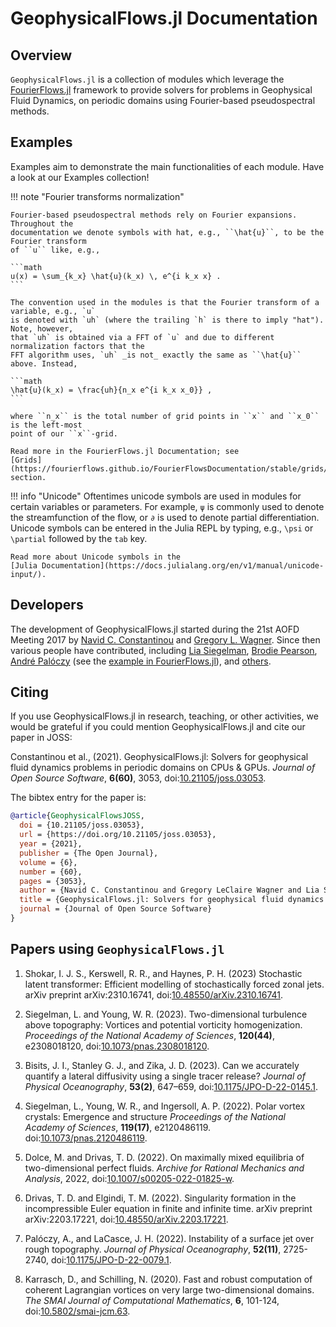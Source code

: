 # GeophysicalFlows.jl Documentation

## Overview

`GeophysicalFlows.jl` is a collection of modules which leverage the 
[FourierFlows.jl](https://github.com/FourierFlows/FourierFlows.jl) framework to provide
solvers for problems in Geophysical Fluid Dynamics, on periodic domains using Fourier-based pseudospectral methods.


## Examples

Examples aim to demonstrate the main functionalities of each module. Have a look at our Examples collection!


!!! note "Fourier transforms normalization"
    
    Fourier-based pseudospectral methods rely on Fourier expansions. Throughout the 
    documentation we denote symbols with hat, e.g., ``\hat{u}``, to be the Fourier transform 
    of ``u`` like, e.g.,
    
    ```math
    u(x) = \sum_{k_x} \hat{u}(k_x) \, e^{i k_x x} .
    ```
    
    The convention used in the modules is that the Fourier transform of a variable, e.g., `u` 
    is denoted with `uh` (where the trailing `h` is there to imply "hat"). Note, however, 
    that `uh` is obtained via a FFT of `u` and due to different normalization factors that the 
    FFT algorithm uses, `uh` _is not_ exactly the same as ``\hat{u}`` above. Instead,
    
    ```math
    \hat{u}(k_x) = \frac{𝚞𝚑}{n_x e^{i k_x x_0}} ,
    ```
    
    where ``n_x`` is the total number of grid points in ``x`` and ``x_0`` is the left-most 
    point of our ``x``-grid.
    
    Read more in the FourierFlows.jl Documentation; see 
    [Grids](https://fourierflows.github.io/FourierFlowsDocumentation/stable/grids/) section.


!!! info "Unicode"
    Oftentimes unicode symbols are used in modules for certain variables or parameters. For 
    example, `ψ` is commonly used to denote the  streamfunction of the flow, or `∂` is used 
    to denote partial differentiation. Unicode symbols can be entered in the Julia REPL by 
    typing, e.g., `\psi` or `\partial` followed by the `tab` key.
    
    Read more about Unicode symbols in the 
    [Julia Documentation](https://docs.julialang.org/en/v1/manual/unicode-input/).


## Developers

The development of GeophysicalFlows.jl started during the 21st AOFD Meeting 2017 by [Navid C. Constantinou](http://www.navidconstantinou.com)
and [Gregory L. Wagner](https://glwagner.github.io). Since then various people have contributed, including
[Lia Siegelman](https://scholar.google.com/citations?user=BQJtj6sAAAAJ), [Brodie Pearson](https://brodiepearson.github.io),
[André Palóczy](https://scholar.google.com/citations?user=o4tYEH8AAAAJ) (see the
[example in FourierFlows.jl](https://fourierflows.github.io/FourierFlowsDocumentation/stable/literated/OneDShallowWaterGeostrophicAdjustment/)),
and [others](https://github.com/FourierFlows/GeophysicalFlows.jl/graphs/contributors).


## Citing

If you use GeophysicalFlows.jl in research, teaching, or other activities, we would be grateful 
if you could mention GeophysicalFlows.jl and cite our paper in JOSS:

Constantinou et al., (2021). GeophysicalFlows.jl: Solvers for geophysical fluid dynamics problems in periodic domains on CPUs & GPUs. _Journal of Open Source Software_, **6(60)**, 3053, doi:[10.21105/joss.03053](https://doi.org/10.21105/joss.03053).

The bibtex entry for the paper is:

```bibtex
@article{GeophysicalFlowsJOSS,
  doi = {10.21105/joss.03053},
  url = {https://doi.org/10.21105/joss.03053},
  year = {2021},
  publisher = {The Open Journal},
  volume = {6},
  number = {60},
  pages = {3053},
  author = {Navid C. Constantinou and Gregory LeClaire Wagner and Lia Siegelman and Brodie C. Pearson and André Palóczy},
  title = {GeophysicalFlows.jl: Solvers for geophysical fluid dynamics problems in periodic domains on CPUs \& GPUs},
  journal = {Journal of Open Source Software}
}
```

## Papers using `GeophysicalFlows.jl`

1. Shokar, I. J. S., Kerswell, R. R., and Haynes, P. H. (2023) Stochastic latent transformer: Efficient modelling of stochastically forced zonal jets. arXiv preprint arXiv:2310.16741, doi:[10.48550/arXiv.2310.16741](https://doi.org/10.48550/arXiv.2310.16741).

1. Siegelman, L. and Young, W. R. (2023). Two-dimensional turbulence above topography: Vortices and potential vorticity homogenization. _Proceedings of the National Academy of Sciences_, **120(44)**, e2308018120, doi:[10.1073/pnas.2308018120](https://doi.org/10.1073/pnas.2308018120).

1. Bisits, J. I., Stanley G. J., and Zika, J. D. (2023). Can we accurately quantify a lateral diffusivity using a single tracer release? _Journal of Physical Oceanography_, **53(2)**, 647–659, doi:[10.1175/JPO-D-22-0145.1](https://doi.org/10.1175/JPO-D-22-0145.1).

1. Siegelman, L., Young, W. R., and Ingersoll, A. P. (2022). Polar vortex crystals: Emergence and structure _Proceedings of the National Academy of Sciences_, **119(17)**, e2120486119. doi:[10.1073/pnas.2120486119](https://doi.org/10.1073/pnas.2120486119).

1. Dolce, M. and Drivas, T. D. (2022). On maximally mixed equilibria of two-dimensional perfect fluids. _Archive for Rational Mechanics and Analysis_, 2022, doi:[10.1007/s00205-022-01825-w](https://doi.org/10.1007/s00205-022-01825-w).

1. Drivas, T. D. and Elgindi, T. M. (2022). Singularity formation in the incompressible Euler equation in finite and infinite time. arXiv preprint arXiv:2203.17221, doi:[10.48550/arXiv.2203.17221](https://doi.org/10.48550/arXiv.2203.17221).

1. Palóczy, A., and LaCasce, J. H. (2022). Instability of a surface jet over rough topography. _Journal of Physical Oceanography_, **52(11)**, 2725-2740, doi:[10.1175/JPO-D-22-0079.1](https://doi.org/10.1175/JPO-D-22-0079.1).

1. Karrasch, D., and Schilling, N. (2020). Fast and robust computation of coherent Lagrangian vortices on very large two-dimensional domains. _The SMAI Journal of Computational Mathematics_, **6**, 101-124, doi:[10.5802/smai-jcm.63](https://doi.org/10.5802/smai-jcm.63).
